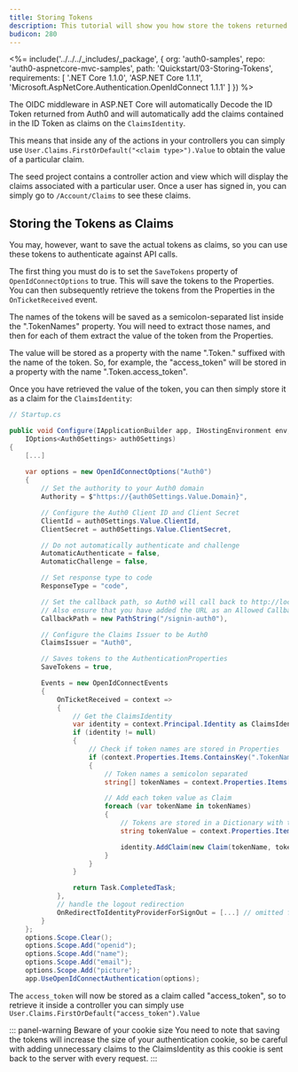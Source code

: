 ```yaml
---
title: Storing Tokens
description: This tutorial will show you how store the tokens returned from Auth0 in order to use them later on.
budicon: 280
---
```


<%= include('../../../_includes/_package', {
  org: 'auth0-samples',
  repo: 'auth0-aspnetcore-mvc-samples',
  path: 'Quickstart/03-Storing-Tokens',
  requirements: [
    '.NET Core 1.1.0',
    'ASP.NET Core 1.1.1',
    'Microsoft.AspNetCore.Authentication.OpenIdConnect 1.1.1'
  ]
}) %>

The OIDC middleware in ASP.NET Core will automatically Decode the ID Token returned from Auth0 and will automatically add the claims contained in the ID Token as claims on the `ClaimsIdentity`.

This means that inside any of the actions in your controllers you can simply use `User.Claims.FirstOrDefault("<claim type>").Value` to obtain the value of a particular claim.

The seed project contains a controller action and view which will display the claims associated with a particular user. Once a user has signed in, you can simply go to `/Account/Claims` to see these claims.

## Storing the Tokens as Claims

You may, however, want to save the actual tokens as claims, so you can use these tokens to authenticate against API calls.

The first thing you must do is to set the `SaveTokens` property of `OpenIdConnectOptions` to true. This will save the tokens to the Properties. You can then subsequently retrieve the tokens from the Properties in the `OnTicketReceived` event.

The names of the tokens will be saved as a semicolon-separated list inside the ".TokenNames" property. You will need to extract those names, and then for each of them extract the value of the token from the Properties.

The value will be stored as a property with the name ".Token." suffixed with the name of the token. So, for example, the "access_token" will be stored in a property with the name ".Token.access_token".

Once you have retrieved the value of the token, you can then simply store it as a claim for the `ClaimsIdentity`:

```csharp
// Startup.cs

public void Configure(IApplicationBuilder app, IHostingEnvironment env, ILoggerFactory loggerFactory,
    IOptions<Auth0Settings> auth0Settings)
{
    [...]
    
    var options = new OpenIdConnectOptions("Auth0")
    {
        // Set the authority to your Auth0 domain
        Authority = $"https://{auth0Settings.Value.Domain}",

        // Configure the Auth0 Client ID and Client Secret
        ClientId = auth0Settings.Value.ClientId,
        ClientSecret = auth0Settings.Value.ClientSecret,

        // Do not automatically authenticate and challenge
        AutomaticAuthenticate = false,
        AutomaticChallenge = false,

        // Set response type to code
        ResponseType = "code",

        // Set the callback path, so Auth0 will call back to http://localhost:5000/signin-auth0
        // Also ensure that you have added the URL as an Allowed Callback URL in your Auth0 dashboard
        CallbackPath = new PathString("/signin-auth0"),

        // Configure the Claims Issuer to be Auth0
        ClaimsIssuer = "Auth0",

        // Saves tokens to the AuthenticationProperties
        SaveTokens = true,

        Events = new OpenIdConnectEvents
        {
            OnTicketReceived = context =>
            {
                // Get the ClaimsIdentity
                var identity = context.Principal.Identity as ClaimsIdentity;
                if (identity != null)
                {
                    // Check if token names are stored in Properties
                    if (context.Properties.Items.ContainsKey(".TokenNames"))
                    {
                        // Token names a semicolon separated
                        string[] tokenNames = context.Properties.Items[".TokenNames"].Split(';');

                        // Add each token value as Claim
                        foreach (var tokenName in tokenNames)
                        {
                            // Tokens are stored in a Dictionary with the Key ".Token.<token name>"
                            string tokenValue = context.Properties.Items[$".Token.{tokenName}"];

                            identity.AddClaim(new Claim(tokenName, tokenValue));
                        }
                    }
                }

                return Task.CompletedTask;
            },
            // handle the logout redirection 
            OnRedirectToIdentityProviderForSignOut = [...] // omitted for brevity
        }
    };
    options.Scope.Clear();
    options.Scope.Add("openid");
    options.Scope.Add("name");
    options.Scope.Add("email");
    options.Scope.Add("picture");
    app.UseOpenIdConnectAuthentication(options);
```

The `access_token` will now be stored as a claim called "access_token", so to retrieve it inside a controller you can simply use `User.Claims.FirstOrDefault("access_token").Value`

::: panel-warning Beware of your cookie size
You need to note that saving the tokens will increase the size of your authentication cookie, so be careful with adding unnecessary claims to the ClaimsIdentity as this cookie is sent back to the server with every request.
:::
